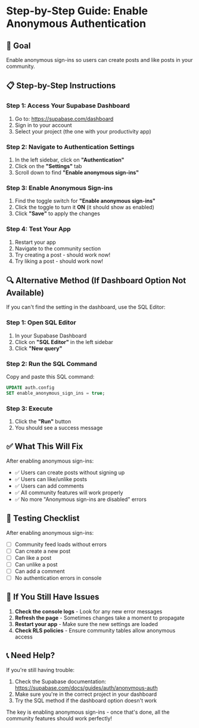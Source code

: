 # Step-by-Step Guide: Enable Anonymous Authentication

## 🎯 **Goal**
Enable anonymous sign-ins so users can create posts and like posts in your community.

## 📋 **Step-by-Step Instructions**

### **Step 1: Access Your Supabase Dashboard**
1. Go to: https://supabase.com/dashboard
2. Sign in to your account
3. Select your project (the one with your productivity app)

### **Step 2: Navigate to Authentication Settings**
1. In the left sidebar, click on **"Authentication"**
2. Click on the **"Settings"** tab
3. Scroll down to find **"Enable anonymous sign-ins"**

### **Step 3: Enable Anonymous Sign-ins**
1. Find the toggle switch for **"Enable anonymous sign-ins"**
2. Click the toggle to turn it **ON** (it should show as enabled)
3. Click **"Save"** to apply the changes

### **Step 4: Test Your App**
1. Restart your app
2. Navigate to the community section
3. Try creating a post - should work now!
4. Try liking a post - should work now!

## 🔍 **Alternative Method (If Dashboard Option Not Available)**

If you can't find the setting in the dashboard, use the SQL Editor:

### **Step 1: Open SQL Editor**
1. In your Supabase Dashboard
2. Click on **"SQL Editor"** in the left sidebar
3. Click **"New query"**

### **Step 2: Run the SQL Command**
Copy and paste this SQL command:

```sql
UPDATE auth.config 
SET enable_anonymous_sign_ins = true;
```

### **Step 3: Execute**
1. Click the **"Run"** button
2. You should see a success message

## ✅ **What This Will Fix**

After enabling anonymous sign-ins:
- ✅ Users can create posts without signing up
- ✅ Users can like/unlike posts
- ✅ Users can add comments
- ✅ All community features will work properly
- ✅ No more "Anonymous sign-ins are disabled" errors

## 🧪 **Testing Checklist**

After enabling anonymous sign-ins:

- [ ] Community feed loads without errors
- [ ] Can create a new post
- [ ] Can like a post
- [ ] Can unlike a post
- [ ] Can add a comment
- [ ] No authentication errors in console

## 🚨 **If You Still Have Issues**

1. **Check the console logs** - Look for any new error messages
2. **Refresh the page** - Sometimes changes take a moment to propagate
3. **Restart your app** - Make sure the new settings are loaded
4. **Check RLS policies** - Ensure community tables allow anonymous access

## 📞 **Need Help?**

If you're still having trouble:
1. Check the Supabase documentation: https://supabase.com/docs/guides/auth/anonymous-auth
2. Make sure you're in the correct project in your dashboard
3. Try the SQL method if the dashboard option doesn't work

The key is enabling anonymous sign-ins - once that's done, all the community features should work perfectly! 